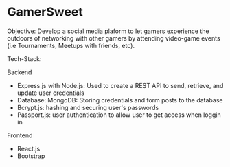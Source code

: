 # GamerSweet

Objective: 
      Develop a social media plaform to let gamers experience the outdoors of networking with other gamers by attending video-game 
      events (i.e Tournaments, Meetups with friends, etc).    
      
Tech-Stack: 

Backend
  - Express.js with Node.js: Used to create a REST API to send, retrieve, and update user credentials
  - Database: MongoDB: Storing credentials and form posts to the database 
  - Bcrypt.js: hashing and securing user's passwords 
  - Passport.js: user authentication to allow user to get access when loggin in

Frontend 
  - React.js
  - Bootstrap 
 
 
  
  
